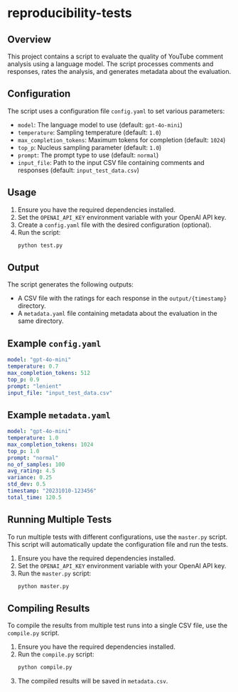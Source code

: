 # reproducibility-tests

## Overview
This project contains a script to evaluate the quality of YouTube comment analysis using a language model. The script processes comments and responses, rates the analysis, and generates metadata about the evaluation.

## Configuration
The script uses a configuration file `config.yaml` to set various parameters:
- `model`: The language model to use (default: `gpt-4o-mini`)
- `temperature`: Sampling temperature (default: `1.0`)
- `max_completion_tokens`: Maximum tokens for completion (default: `1024`)
- `top_p`: Nucleus sampling parameter (default: `1.0`)
- `prompt`: The prompt type to use (default: `normal`)
- `input_file`: Path to the input CSV file containing comments and responses (default: `input_test_data.csv`)

## Usage
1. Ensure you have the required dependencies installed.
2. Set the `OPENAI_API_KEY` environment variable with your OpenAI API key.
3. Create a `config.yaml` file with the desired configuration (optional).
4. Run the script:
    ```bash
    python test.py
    ```

## Output
The script generates the following outputs:
- A CSV file with the ratings for each response in the `output/{timestamp}` directory.
- A `metadata.yaml` file containing metadata about the evaluation in the same directory.

## Example `config.yaml`
```yaml
model: "gpt-4o-mini"
temperature: 0.7
max_completion_tokens: 512
top_p: 0.9
prompt: "lenient"
input_file: "input_test_data.csv"
```

## Example `metadata.yaml`
```yaml
model: "gpt-4o-mini"
temperature: 1.0
max_completion_tokens: 1024
top_p: 1.0
prompt: "normal"
no_of_samples: 100
avg_rating: 4.5
variance: 0.25
std_dev: 0.5
timestamp: "20231010-123456"
total_time: 120.5
```

## Running Multiple Tests
To run multiple tests with different configurations, use the `master.py` script. This script will automatically update the configuration file and run the tests.

1. Ensure you have the required dependencies installed.
2. Set the `OPENAI_API_KEY` environment variable with your OpenAI API key.
3. Run the `master.py` script:
    ```bash
    python master.py
    ```

## Compiling Results
To compile the results from multiple test runs into a single CSV file, use the `compile.py` script.

1. Ensure you have the required dependencies installed.
2. Run the `compile.py` script:
    ```bash
    python compile.py
    ```
3. The compiled results will be saved in `metadata.csv`.

